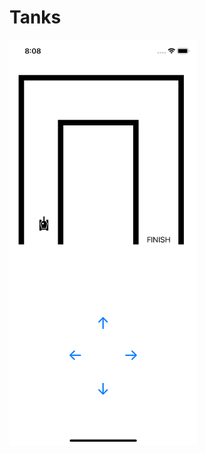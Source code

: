 # Tanks
<a href="url"><img src="https://github.com/seyransaakyan/Tanks/blob/main/tanks.png" align="left" height="649" width="300" ></a>
